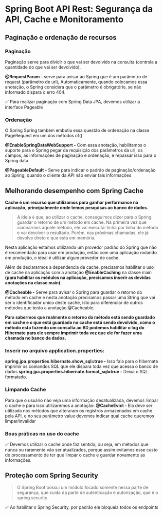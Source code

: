 # Spring Boot API Rest: Segurança da API, Cache e Monitoramento

## Paginação e ordenação de recursos

### Paginação

Paginação serve para dividir o que vai ser devolvido na consulta (controla a quantidade do que vai ser devolvido).

**@RequestParam -** serve para avisar ao Spring que é um parâmetro de request (parâmetro de url), Automaticamente,
quando colocamos essa anotação, o Spring considera que o parâmetro é obrigatório, se não informado dispara o erro 404.

✅ Para realizar paginação com Spring Data JPA, devemos utilizar a interface Pageable

### Ordenação

O Spring Spring também embutiu essa questão de ordenação na classe PageRequest em um dos métodos of()

**@EnableSpringDataWebSupport -** Com essa anotação, habilitamos o suporte para o Spring pegar da requisição dos
parâmetros da url, os campos, as informações de paginação e ordenação, e repassar isso para o Spring data.

**@PageableDefault -** Serve para indicar o padrão de paginação/ordenação ao Spring, quando o cliente da API não enviar
tais
informações

## Melhorando desempenho com Spring Cache

**Cache é um recurso que utilizamos para ganhar performance na aplicação, principalmente onde temos pesquisas ao banco
de dados.**

> A ideia é que, ao utilizar o cache, conseguimos dizer para o Spring guardar o retorno de um método em cache. Na
> primeira vez que acionarmos aquele método, ele vai executar linha por linha do método e vai devolver o resultado.
> Porém,
> nas próximas chamadas, ele já devolve direto o que está em memória.

Nesta aplicação estamos utilizando um provedor padrão do Spring que não é recomendado para usar em produção, então com
uma aplicação rodando em produção, o ideal é utilizar algum provedor de cache.

Além de declararmos a dependencia de cache, precisamos habilitar o uso de cache na aplicação com a anotação
**@EnableCaching** na classe main **(para habilitar os módulos na aplicação, precisamos inserir as devidas anotações na
classe main)**.

**@Cacheable -** Serve para avisar o Spring para guardar o retorno do método em cache e nesta anotação precisamos passar
uma String que vai ser o identificador unico deste cache, isto para diferenciar de outros métodos que terão a anotação
@Cacheable.

**Para sabermos que realmente o retorno do método está sendo guardado em cache e o que está guardado no cache está sendo
devolvido, como o método esta fazendo um consulta ao BD podemos habilitar o log do Hibernate para ele sempre imprimir
toda vez que ele for fazer uma chamada no banco de dados.**

### Inserir no arquivo application.properties:

**spring.jpa.properties.hibernate.show_sql=true -** Isso fala para o hibernate imprimir os comandos SQL que ele dispara
toda vez que acessa o banco de dados
**spring.jpa.properties.hibernate.format_sql=true -** Deixa o SQL formatado.

### Limpando Cache

Para que o usuário não veja uma informação desatualizada, devemos limpar o cache e para isso utilizaremos a anotação:
**@CacheEvict -** Ela deve ser utilizada nos métodos que alteraram os registros armazenados em cache pela API, e no seu
parâmetro value devemos indicar qual cache queremos limpar/invalidar

### Boas práticas no uso do cache

✅ Devemos utilizar o cache onde faz sentido, ou seja, em métodos que nunca ou raramente vão ser atualizados, porque
assim evitamos esse custo de
processamento de ter que limpar o cache e guardar novamente as informações.

## Proteção com Spring Security

> O Spring Boot possui um módulo focado somente nessa parte de segurança, que cuida da parte de autenticação e
> autorização, que é o spring security

✅ Ao habilitar o Spring Security, por padrão ele bloqueia todos os endpoints